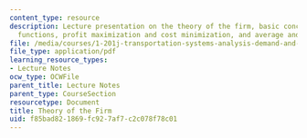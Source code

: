 ```yaml
---
content_type: resource
description: Lecture presentation on the theory of the firm, basic concepts, production
  functions, profit maximization and cost minimization, and average and marginal costs.
file: /media/courses/1-201j-transportation-systems-analysis-demand-and-economics-fall-2008/f85bad821869fc927af7c2c078f78c01_MIT1_201JF08_lec09.pdf
file_type: application/pdf
learning_resource_types:
- Lecture Notes
ocw_type: OCWFile
parent_title: Lecture Notes
parent_type: CourseSection
resourcetype: Document
title: Theory of the Firm
uid: f85bad82-1869-fc92-7af7-c2c078f78c01
---
```

